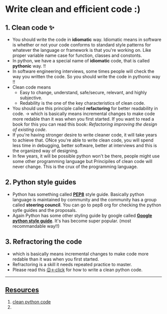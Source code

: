 # Write clean and efficient code :) 

## 1. Clean code ✨

* You should write the code in **idiomatic** way. Idiomatic means in software is whether or not your code conforms to standard style patterns for whatever the language or framework is that you're working on. Like proper variable name case for function, classes and constonts.
* In python, we have a special name of **idiomatic** code, that is called **pythonic** way. !!
* In software engineering interviews, some times people will check the way you written the code. So you should write the code in pythonic way !!
* Clean code means 
    - Easy to change, understand, safe/secure, relevant, and highly subjective.
    - Redability is the one of the key characteristics of clean code.
* You should use this principle called **refactoring** for better readability in code.  -> which is basically means incremental changes to make code more redable than it was when you first started. If you want to read a book for this you can read this book: <i>Refactoring improving the design of existing code</i>.
* If you're having stronger desire to write cleaner code, it will take years to achieve that. ONce you're able to write clean code, you will spend less time in debugging, better software, better at interviews and this is the organized way of designing.
* In few years, it will be possible python won't be there, people might use some other programming language but Principiles of clean code will never change. This is the crux of the programming language.

## 2. Python style guides

* Python has something called [**PEP8**](https://peps.python.org/pep-0008/) style guide. Basically python language is maintained by community and the community has a group called **steering council**. You can go to pep8 org for checking the python sytle guides and the proposals. 
* Again Python has some other styling guide by google called [**Google python style guide**](https://google.github.io/styleguide/pyguide.html). It's has become super popular. (most recommandable way!!)

## 3. Refractoring the code

* which is basically means incremental changes to make code more redable than it was when you first started.
* Refractoring is a skill it needs repeated practice to master. 
* Please read this [😌<-click](https://testdriven.io/blog/clean-code-python/) for how to write a clean python code. 


---

## [Resources](https://github.com/phitoduck/python-software-development-course)

1. [clean python code](https://testdriven.io/blog/clean-code-python/)
2. 